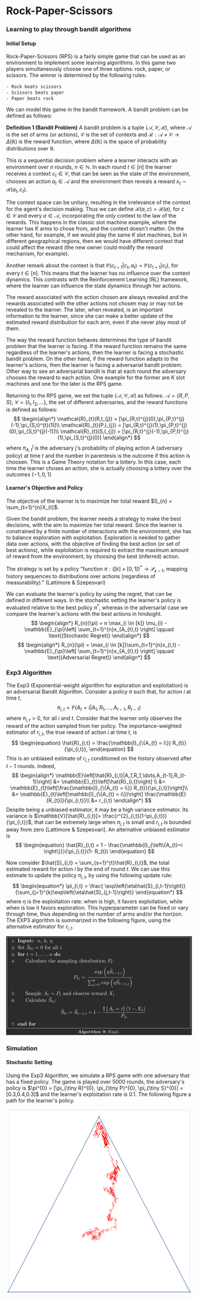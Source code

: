 # Rock-Paper-Scissors
### Learning to play through bandit algorithms

#### Initial Setup
Rock-Paper-Scissors (RPS) is a fairly simple game that can be used as an environment to implement some learning algorithms. In this game two players simultaneously choose one of three options: rock, paper, or scissors. The winner is determined by the following rules:

	- Rock beats scissors
	- Scissors beats paper
	- Paper beats rock


We can model this game in the bandit framework. A bandit problem can be defined as follows:

**Definition 1 (Bandit Problem)** A bandit problem is a tuple $(\mathcal{A} ,\mathcal{C}, \mathcal{R})$, where $\mathcal{A}$ is the set of arms (or actions), $\mathcal{C}$ is the set of contexts and $\mathcal{R}: \mathcal{A} \times \mathcal{C} \to \Delta(\mathbb{R})$ is the reward function, where $\Delta(\mathbb{R})$ is the space of probability distributions over $\mathbb{R}$. 

This is a sequential decision problem where a learner interacts with an environment over $n$ rounds, $n \in \mathbb{N}$. In each round $t \in [n]$ the learner receives a context $c_{t} \in \mathcal{C}$, that can be seen as the state of the environment, chooses an action $a_{t} \in \mathcal{A}$ and the environment then reveals a reward $x_{t} \sim \mathcal{R}(a_{t}, c_{t})$.  

The context space can be unitary, resulting in the irrelevance of the context for the agent's decision making. Thus we can define $\mathcal{R}(a,c) = \mathcal{R}(a)$, for $c \in \mathcal{C}$ and every $a \in \mathcal{A}$, incorporating the only context to the law of the rewards. This happens in the classic slot machine example, where the learner has $K$ arms to chose from, and the context doesn't matter. On the other hand, for example, if we would play the same $K$ slot machines, but in different geographical regions, then we would have different context that could affect the reward (the new owner could modify the reward mechanism, for example).

Another remark about the context is that $\mathbb{P}(c_{t+1}|c_{t},a_{t}) = \mathbb{P}(c_{t+1}|c_{t})$, for every $t \in [n]$. This means that the learner has no influence over the context dynamics. This contrasts with the Reinforcement Learning (RL) framework, where the learner can influence the state dynamics through her actions. 

The reward associated with the action chosen are always revealed and the rewards associated with the other actions not chosen may or may not be revealed to the learner. The later, when revealed, is an important information to the learner, since she can make a better update of the estimated reward distribution for each arm, even if she never play most of them.

The way the reward function behaves determines the type of bandit problem that the learner is facing. If the reward function remains the same regardless of the learner's actions, then the learner is facing a stochastic bandit problem. On the other hand, if the reward function adapts to the learner's actions, then the learner is facing a adversarial bandit problem. Other way to see an adversarial bandit is that at each round the adversary chooses the reward to each action. One example for the former are $K$ slot machines and one for the later is the RPS game.

Returning to the RPS game, we set the tuple $(\mathcal{A}, \mathcal{C}, \mathcal{R})$ as follows: $\mathcal{A} = \{R,P,S\}$, $\mathcal{C} = \{I_{1}, I_{2}, \dots\}$, the set of different adversaries, and the reward functions is defined as follows:
$$
\begin{align*}
\mathcal{R}_{t}(R,I_{j}) = [\pi_{R,t}^{j}(0),\pi_{P,t}^{j}(-1),\pi_{S,t}^{t}(1)]\\
\mathcal{R}_{t}(P,I_{j}) = [\pi_{R,t}^{j}(1),\pi_{P,t}^{j}(0),\pi_{S,t}^{j}(-1)]\\
\mathcal{R}_{t}(S,I_{j}) = [\pi_{R,t}^{j}(-1),\pi_{P,t}^{j}(1),\pi_{S,t}^{j}(0)]
\end{align*}
$$
where $\pi_{A,t}^{j}$ is the adversary j's probability of playing action $A$ (adversary policy) at time $t$ and the number in parentesis is the outcome if this action is choosen. This is a Game Theory notation for a lottery. In this case, each time the learner choses an action, she is actually choosing a lottery over the outcomes $\{-1,0,1 \}$

#### Learner's Objective and Policy

The objective of the learner is to maximize her total reward $S_{n} = \sum_{t=1}^{n}X_{t}$.

Given the bandit problem, the learner needs a strategy to make the best decisions, with the aim to maximize her total reward. Since the learner is constrained by a finite number of interactions with the environment, she has to balance exploration with exploitation. Exploration is needed to gather data over actions, with the objective of finding the best action (or set of best actions), while exploitation is required to extract the maximum amount of reward from the environment, by choosing the best (inferred) action.

The strategy is set by a policy "function $\pi : ([k]\times [0,1])^{*} \to \mathcal{P_{k-1}}$, mapping history sequences to distributions over actions (regardless of measurability)." (Lattimore & Szepesvari)

We can evaluate the learner's policy by using the regret, that can be defined in different ways. In the stochastic setting the learner's policy is evaluated relative to the best policy $\pi^{*}$, whereas in the adversarial case we compare the learner's actions with the best actions in hindsight.
$$
\begin{align*}
	R_{n}(\pi) = n \max_{i \in [k]} \mu_{i} - \mathbb{E}_{\pi}\left[ \sum_{t=1}^{n}x_{A_{t},t} \right] \qquad \text{(Stochastic Regret)}
\end{align*}
$$
$$
\begin{align*}
	R_{n}(\pi) = \max_{i \in [k]}\sum_{t=1}^{n}x_{i,t} - \mathbb{E}_{\pi}\left[ \sum_{t=1}^{n}x_{A_{t},t} \right] \qquad \text{(Adversarial Regret)} 
\end{align*}
$$

### Exp3 Algorithm

The Exp3 (Exponential-weight algorithm for exploration and exploitation) is an adversarial Bandit Algorithm. Consider a policy $\pi$ such that, for action $i$ at time $t$,
$$ \pi_{i,t} = \mathbb{P}(A_t = i | A_1,R_1,\dots,A_{t-1},R_{t-1})$$
where $\pi_{i,t}>0$, for all $i$ and $t$. Consider that the learner only observes the reward of the action sampled from her policy. The importance-weighted estimator of $r_{i,t}$, the true reward of action $i$ at time $t$, is
$$
\begin{equation}
\hat{R}_{i,t} = \frac{\mathbb{I}_{\{A_{t} = i\}} R_{t}}{\pi_{i,t}},
\end{equation}
$$
This is an unbiased estimate of $r_{i,t}$ conditioned on the history observed after $t-1$ rounds. Indeed,
$$
\begin{align*}
	\mathbb{E}\left[\hat{R}_{i,t}|A_1,R_1,\dots,A_{t-1},R_{t-1}\right] &= \mathbb{E}_{t}\left[\hat{R}_{i,t}\right] \\
	&= \mathbb{E}_{t}\left[\frac{\mathbb{I}_{\{A_{t} = i\}} R_{t}}{\pi_{i,t}}\right]\\
	&= \mathbb{E}_{t}\left[\mathbb{I}_{\{A_{t} = i\}}\right] \frac{\mathbb{E}[R_{t}]}{\pi_{i,t}}\\
	&= r_{i,t}
\end{align*}
$$
Despite being a unbiased estimator, it may be a high variance estimator. Its variance is $\mathbb{V}[\hat{R}_{i,t}]= \frac{r^{2}_{i,t}(1-\pi_{i,t})}{\pi_{i,t}}$, that can be extremely large when $\pi_{i,t}$ is small and $r_{i,t}$ is bounded away from zero [Lattimore & Szepesvari]. An alternative unbiased estimator is
$$
\begin{equation}
	\hat{R}_{i,t} = 1 - \frac{\mathbb{I}_{\left\{A_{t}=i \right\}}}{\pi_{i,t}}(1- R_{t})
\end{equation}
$$
 
Now consider $\hat{S}_{i,t} = \sum_{s=1}^{t}\hat{R}_{i,t}$, the total estimated reward for action $i$ by the end of round $t$. We can use this estimate to update the policy $\pi_{i,t}$, by using the following update rule:
$$
\begin{equation*}
	\pi_{i,t} = \frac{ \exp\left(\eta\hat{S}_{i,t-1}\right)}{\sum_{j=1}^{k}\exp\left(\eta\hat{S}_{j,t-1}\right)}
\end{equation*}
$$
where $\eta$ is the exploitation rate: when is high, it favors exploitation, while when is low it favors exploration. This hyperparameter can be fixed or vary through time, thus depending on the number of arms and/or the horizon. The EXP3 algorithm is summarized in the following figure, using the alternative estimator for $r_{i,t}$.

![Exp3 Algorithm](img/exp_algo.png)

### Simulation
#### Stochastic Setting

Using the Exp3 Algorithm, we simulate a RPS game with one adversary that has a fixed policy. The game is played over 5000 rounds, the adversary's policy is $\pi^{0} = [\pi_{\tiny R}^{0}, \pi_{\tiny P}^{0}, \pi_{\tiny S}^{0}] = [0.3,0.4,0.3]$ and the learner's exploitation rate is $0.1$. The following figure a path for the learner's policy.

![Learner's Policy](img/learner_policy.png)
